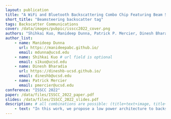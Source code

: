 ```yaml
---
layout: publication
title: "A WiFi and Bluetooth Backscattering Combo Chip Featuring Beam Steering via a Fully-Reflective Phased-Controlled Multi-Antenna Termination Technique Enabling Operation Over 56 Meters"
short_title: "Beamsteering backscatter tag"
tags: Backscatter Communications
cover: /data/images/pubpic/isscc2022_cover.png
authors: "Shihkai Kuo, Manideep Dunna, Patrick P. Mercier, Dinesh Bharadia"
author_list:
    - name: Manideep Dunna
      url: https://manideepabc.github.io/
      email: mdunna@ucsd.edu
    - name: Shihkai Kuo # url field is optional
      email: s1kuo@ucsd.edu
    - name: Dinesh Bharadia
      url: https://dineshb-ucsd.github.io/
      email: dineshb@ucsd.edu
    - name: Patrick Mercier
      email: pmercier@ucsd.edu
conference: "ISSCC 2022"
paper: /data/files/ISSCC_2022_paper.pdf
slides: /data/files/ISSCC_2022_slides.pdf
description: # all combinations are possible: (title+text+image, title+image, text+image etc), things will be populated in orders
    - text: "In this work, we propose a low power architecture to backscatter a WiFi or BLE signal from Tx access point to Rx access point that are located in arbitrary direction. We achieved this by using multiple antennas on the tag and performing beamforming of the backscattered signal. The beamforming capability is realized by using a digital phase shifting mechanism instead of analog phase shifters to have an efficient and low cost operation of the tag."
---
```

